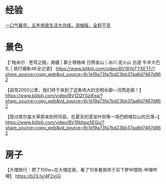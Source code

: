 # 经验
[一口气看完，五年旅居生活大总结，浓缩版，全程干货](https://www.bilibili.com/video/BV1ZUgzzEEWB/?share_source=copy_web)


# 景色
【『帕米尔 · 苍穹之路』南疆 | 慕士塔格峰 日照金山 |  冰川 泥火山 古道 牛羊大巴扎 | 旅行摄影4K全记录】 https://www.bilibili.com/video/BV18YoTYXETF/?share_source=copy_web&vd_source=9c1e19a73fa7bd23bb37aa8d7467d862

【自驾2000公里，我们终于来到了这条伟大的文明长廊—河西走廊！】 https://www.bilibili.com/video/BV1ZQYSziEea/?share_source=copy_web&vd_source=9c1e19a73fa7bd23bb37aa8d7467d862

【穿过若尔盖大草原来到阿坝县，在夏天的莲宝叶则等一场巴颜喀拉山的日落~】 https://www.bilibili.com/video/BV1RbhpzSEQu/?share_source=copy_web&vd_source=9c1e19a73fa7bd23bb37aa8d7467d862


# 房子
【大理旅行｜攒了100w+在大理定居，看了10多套房终于买下梦中情院-哔哩哔哩】 https://b23.tv/4P2vjGj
